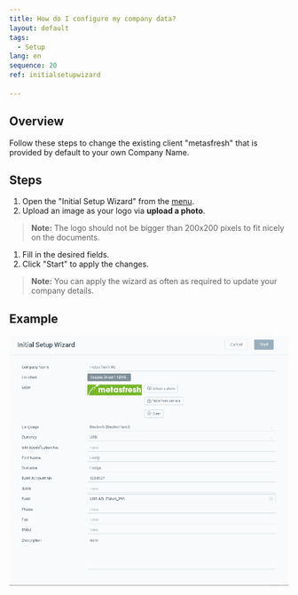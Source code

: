 ```yaml
---
title: How do I configure my company data?
layout: default
tags:
  - Setup
lang: en
sequence: 20
ref: initialsetupwizard

---
```

## Overview
Follow these steps to change the existing client "metasfresh" that is provided by default to your own Company Name.

## Steps

1. Open the "Initial Setup Wizard" from the [menu](Menu).
1. Upload an image as your logo via **upload a photo**.
 >**Note:** The logo should not be bigger than 200x200 pixels to fit nicely on the documents.

1. Fill in the desired fields.
1. Click "Start" to apply the changes.
 >**Note:** You can apply the wizard as often as required to update your company details.

## Example
![](assets/IntialSetupWizard-c7960.png)
